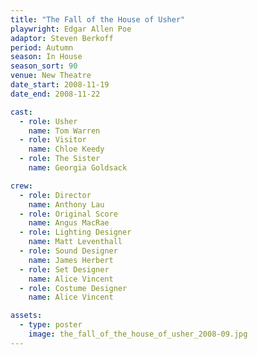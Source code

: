 ```yaml
---
title: "The Fall of the House of Usher"
playwright: Edgar Allen Poe
adaptor: Steven Berkoff
period: Autumn
season: In House
season_sort: 90
venue: New Theatre
date_start: 2008-11-19
date_end: 2008-11-22

cast:
  - role: Usher
    name: Tom Warren
  - role: Visitor
    name: Chloe Keedy
  - role: The Sister
    name: Georgia Goldsack

crew:
  - role: Director
    name: Anthony Lau
  - role: Original Score
    name: Angus MacRae
  - role: Lighting Designer
    name: Matt Leventhall
  - role: Sound Designer
    name: James Herbert
  - role: Set Designer
    name: Alice Vincent
  - role: Costume Designer
    name: Alice Vincent

assets:
  - type: poster
    image: the_fall_of_the_house_of_usher_2008-09.jpg
---
```

